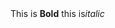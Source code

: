 <html>
  <head>
  
  </head>
  <body>
  This is <b>Bold</b>
  this is<em>italic</em>
    </body>
  </html>

